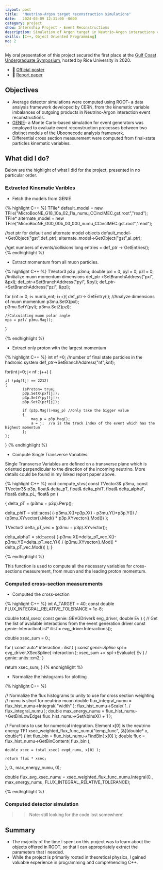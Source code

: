 ```yaml
---
layout: post
title:  "Neutrino-Argon target reconstruction simulations"
date:   2024-03-09 12:31:00 -0600
category: project
show: Internship Project - Event Reconstructions
description: Simulation of Argon target in Neutrio-Argon interactions coupled with using Monte Carlos-based simulations to evaluate reconstruction processes between theoretical models for cross-section measurements.
skills: [C++, Object Oriented Programming]
no: 2
---
```



My oral presentation of this project secured the first place at the [Gulf Coast Undergraduate Symposium](https://gcurs.rice.edu/), hosted by Rice University in 2020. 

- 🔗 [Official poster](https://lss.fnal.gov/archive/2020/poster/fermilab-poster-20-097-scd.pdf) 
- 🔗 [Report paper](https://drive.google.com/file/d/1TmzhN8C2uvW_wpQIbdKUbC8oqhjt2y34/view?usp=sharing) 

## Objectives 

- Average detector simulations were computed using ROOT- a data analysis framework developed by CERN, from the kinematic variable imbalances of outgoing products in Neutrino-Argon interaction event reconstructions. 
- [GENIE](https://github.com/GENIE-MC)- a Monte Carlo-based simulation for event generators was employed to evaluate event reconstruction processes between two distinct models of the Uboonecode analysis framework. 
- Differential cross section measurement were computed from final-state particles kinematic variables. 

## What did I do? 

Below are the highlight of what I did for the project, presented in no particular order. 

### **Extracted Kinematic Varibles** 


- Fetch the models from GENIE 

{% highlight C++ %}
TFile* default_model = new TFile("MicroBooNE_G18_10a_02_11a_numu_CCinclMEC.gst.root","read");
TFile* alternate_model = new TFile("MicroBooNE_G00_00b_00_000_numu_CCinclMEC.gst.root","read"); 

//set ptr for default and alternate model objects
default_model->GetObject("gst",def_ptr);
alternate_model->GetObject("gst",al_ptr);

//get numbers of events/collisions
long entries = def_ptr -> GetEntries();  
{% endhighlight %}

- Extract momentum from all muon particles. 

{% highlight C++ %}
TVector3 p3p ,p3mu; 
double pxl = 0, pyl = 0, pzl = 0; //initialize muon momentum dimensions 
def_ptr->SetBranchAddress("pxl", &pxl);
def_ptr->SetBranchAddress("pyl", &pyl);
def_ptr->SetBranchAddress("pzl", &pzl);

for (int i= 0; i< numb_ent; i++){
    def_ptr-> GetEntry(i);
    //Analyze dimensions of muon momentum
    p3mu.SetX(pxl);  
    p3mu.SetY(pyl); 
    p3mu.SetZ(pzl);

    //Calculating muon polar angle
    mpa = pzl/ p3mu.Mag();
}


{% endhighlight %}


- Extract only proton with the largest momentum 

{% highlight C++ %}
int nf =0; //number of final state particles in the hadronic system
def_ptr->SetBranchAddress("nf",&nf);

for(int j=0; j< nf ; j++)
{

    if (pdgf[j] == 2212)
    {
            isProton= true;
            p3p.SetX(pxf[j]);
            p3p.SetY(pyf[j]);
            p3p.SetZ(pzf[j]);

            if (p3p.Mag()>mag_p) //only take the bigger value
            {
                mag_p = p3p.Mag();
                a = j;  //a is the track index of the event which has the highest momentum
            };
    };

}
{% endhighlight %}


- Compute Single Transverse Variables 

Single Transverse Variables are defined on a transverse plane which is oriented perpendicular to the direction of the incoming neutrino. More details could be found in my linked report paper above.

{% highlight C++ %}
void compute_stvs( const TVector3& p3mu, const TVector3& p3p, float& delta_pT, float& delta_phiT, float& delta_alphaT, float& delta_pL, float& pn )

{
  delta_pT = (p3mu + p3p).Perp();

  delta_phiT = std::acos( (-p3mu.X()*p3p.X() - p3mu.Y()*p3p.Y()) / (p3mu.XYvector().Mod() * p3p.XYvector().Mod()) );

  TVector2 delta_pT_vec = (p3mu + p3p).XYvector();

  delta_alphaT = std::acos( (-p3mu.X()*delta_pT_vec.X()- p3mu.Y()*delta_pT_vec.Y()) / (p3mu.XYvector().Mod() * delta_pT_vec.Mod()) );
}


{% endhighlight %}

This function is used to compute all the necessary variables for cross-sections measurement, from muon and the leading proton momentum. 

### **Computed cross-section measurements**


- Computed the cross-section 

{% highlight C++ %}
int A_TARGET = 40;
const double FLUX_INTEGRAL_RELATIVE_TOLERANCE = 1e-8;

double total_xsec( const genie::GEVGDriver& evg_driver, double Ev )
{
  // Get the list of available interactions from the event generation driver
  const genie::InteractionList* ilist = evg_driver.Interactions();

  double xsec_sum = 0.;

  for ( const auto* interaction : *ilist ) {
    const genie::Spline* spl = evg_driver.XSecSpline( interaction );
    xsec_sum += spl->Evaluate( Ev ) / genie::units::cm2;
  }

  return xsec_sum;
}
{% endhighlight %}

- Normalize the histograms for plotting

{% highlight C++ %}


// Normalize the flux histograms to unity to use for cross section weighting
// numu is short for neutrino muon 
double flux_integral_numu = flux_hist_numu->Integral( "width" );
flux_hist_numu->Scale( 1. / flux_integral_numu );
double max_energy_numu = flux_hist_numu->GetBinLowEdge( flux_hist_numu->GetNbinsX() + 1 );


// Functions to use for numerical integration. Element x[0] is the neutrino energy
TF1 xsec_weighted_flux_func_numu("temp_func", [&](double* x, double*)
{
    int flux_bin = flux_hist_numu->FindBin( x[0] );
    double flux = flux_hist_numu->GetBinContent( flux_bin );

    double xsec = total_xsec( evgd_numu, x[0] );

    return flux * xsec;
}, 0., max_energy_numu, 0);

double flux_avg_xsec_numu = xsec_weighted_flux_func_numu.Integral(0., max_energy_numu, FLUX_INTEGRAL_RELATIVE_TOLERANCE);

{% endhighlight %}

### **Computed detector simulation**

>> Note: still looking for the code lost somewhere!


## Summary 
- The majority of the time I spent on this project was to learn about the objects offered in ROOT, so that I can appropriately extract the parameters that I needed. 
- While the project is primarily rooted in theoretical physics, I gained valuable experience in programming and comprehending C++.